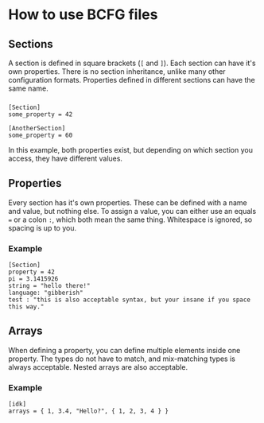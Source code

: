 # How to use BCFG files
## Sections
A section is defined in square brackets (`[` and `]`). Each section can have it's own properties. There is no section inheritance, unlike many other configuration formats. Properties defined in different sections can have the same name.
###
```
[Section]
some_property = 42

[AnotherSection]
some_property = 60
```
In this example, both properties exist, but depending on which section you access, they have different values.
## Properties
Every section has it's own properties. These can be defined with a name and value, but nothing else. To assign a value, you can either use an equals `=` or a colon `:`, which both mean the same thing. Whitespace is ignored, so spacing is up to you.
### Example
```
[Section]
property = 42
pi = 3.1415926
string = "hello there!"
language: "gibberish"
test : "this is also acceptable syntax, but your insane if you space this way."
```
## Arrays
When defining a property, you can define multiple elements inside one property. The types do not have to match, and mix-matching types is always acceptable. Nested arrays are also acceptable.
### Example
```
[idk]
arrays = { 1, 3.4, "Hello?", { 1, 2, 3, 4 } }
```
